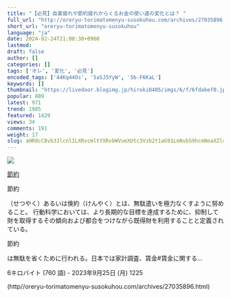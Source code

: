 ```yaml
---
title: "【必見】自粛疲れや節約疲れからくるお金の使い道の変化とは？ "
full_url: "http://oreryu-torimatomenyu-susokuhou.com/archives/27035896.html"
short_url: "oreryu-torimatomenyu-susokuhou"
language: "ja"
date: 2024-02-24T21:00:30+0900
lastmod: 
draft: false
author: []
categories: []
tags: ['オレ', '変化', '必見']
encoded_tags: ['44Kq44Os', '5aSJ5YyW', '5b-F6KaL']
keywords: []
thumbnail: "https://livedoor.blogimg.jp/hiroki0405/imgs/6/f/6fdabef0.jpg"
popular: 889
latest: 971
trend: 1985
featured: 1429
views: 34
comments: 191
weight: 17
slug: aHR0cC8vb3Jlcnl1LXRvcmltYXRvbWVueXUtc3Vzb2t1aG91LmNvbS9hcmNoaXZlcy8yNzAzNTg5Ni5odG1s
---
```


![](https://livedoor.blogimg.jp/hiroki0405/imgs/6/f/6fdabef0.jpg)

<div><a title='節約' href='https//ja.wikipedia.org/wiki/%E7%AF%80%E7%B4%84' target='_blank'><p>節約</p></a> <p class='searchresult'><p>節約</p>（せつやく）あるいは倹約（けんやく）とは、無駄遣いを極力なくすように努めること。 行動科学においては、より長期的な目標を達成するために、抑制して財を取得するその傾向および都合をつけながら既得財を利用することと定義されている。 <p>節約</p>は無駄を省くために行われる。日本では家計調査、賃金#賃金に関する…</p> <p class='mw-search-result-data'>6キロバイト (760 語) - 2023年9月25日 (月) 1225</p></div>

(http//oreryu-torimatomenyu-susokuhou.com/archives/27035896.html)
